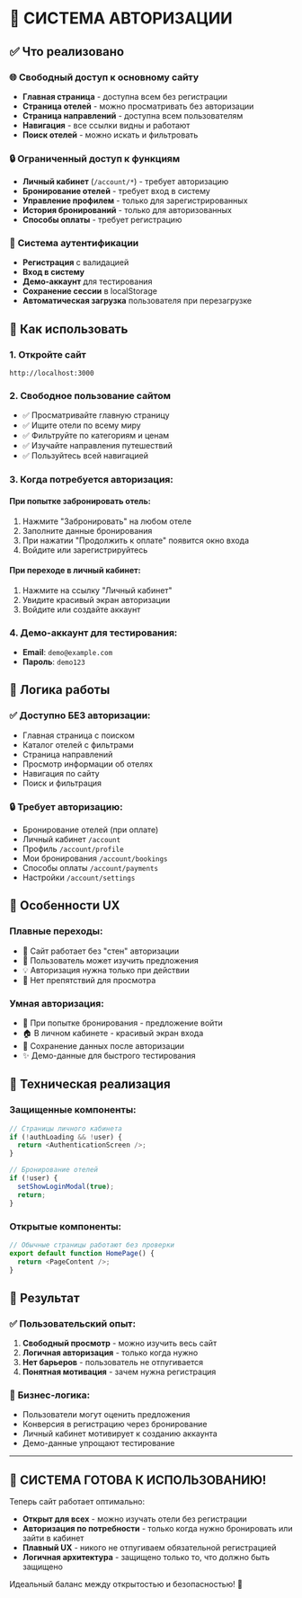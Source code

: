 # 🔐 СИСТЕМА АВТОРИЗАЦИИ

## ✅ Что реализовано

### 🌐 **Свободный доступ к основному сайту**
- **Главная страница** - доступна всем без регистрации
- **Страница отелей** - можно просматривать без авторизации
- **Страница направлений** - доступна всем пользователям
- **Навигация** - все ссылки видны и работают
- **Поиск отелей** - можно искать и фильтровать

### 🔒 **Ограниченный доступ к функциям**
- **Личный кабинет** (`/account/*`) - требует авторизацию
- **Бронирование отелей** - требует вход в систему
- **Управление профилем** - только для зарегистрированных
- **История бронирований** - только для авторизованных
- **Способы оплаты** - требует регистрацию

### 👤 **Система аутентификации**
- **Регистрация** с валидацией
- **Вход в систему** 
- **Демо-аккаунт** для тестирования
- **Сохранение сессии** в localStorage
- **Автоматическая загрузка** пользователя при перезагрузке

## 🚀 **Как использовать**

### 1. **Откройте сайт**
```
http://localhost:3000
```

### 2. **Свободное пользование сайтом**
- ✅ Просматривайте главную страницу
- ✅ Ищите отели по всему миру
- ✅ Фильтруйте по категориям и ценам
- ✅ Изучайте направления путешествий
- ✅ Пользуйтесь всей навигацией

### 3. **Когда потребуется авторизация:**

#### **При попытке забронировать отель:**
1. Нажмите "Забронировать" на любом отеле
2. Заполните данные бронирования
3. При нажатии "Продолжить к оплате" появится окно входа
4. Войдите или зарегистрируйтесь

#### **При переходе в личный кабинет:**
1. Нажмите на ссылку "Личный кабинет" 
2. Увидите красивый экран авторизации
3. Войдите или создайте аккаунт

### 4. **Демо-аккаунт для тестирования:**
- **Email**: `demo@example.com`
- **Пароль**: `demo123`

## 🎯 **Логика работы**

### ✅ **Доступно БЕЗ авторизации:**
- Главная страница с поиском
- Каталог отелей с фильтрами
- Страница направлений
- Просмотр информации об отелях
- Навигация по сайту
- Поиск и фильтрация

### 🔒 **Требует авторизацию:**
- Бронирование отелей (при оплате)
- Личный кабинет `/account`
- Профиль `/account/profile`  
- Мои бронирования `/account/bookings`
- Способы оплаты `/account/payments`
- Настройки `/account/settings`

## 🎨 **Особенности UX**

### **Плавные переходы:**
- 📱 Сайт работает без "стен" авторизации
- 🎯 Пользователь может изучить предложения
- 💡 Авторизация нужна только при действии
- 🚀 Нет препятствий для просмотра

### **Умная авторизация:**
- 🔄 При попытке бронирования - предложение войти
- 🏠 В личном кабинете - красивый экран входа
- 💾 Сохранение данных после авторизации
- ✨ Демо-данные для быстрого тестирования

## 🔧 **Техническая реализация**

### **Защищенные компоненты:**
```typescript
// Страницы личного кабинета
if (!authLoading && !user) {
  return <AuthenticationScreen />;
}

// Бронирование отелей
if (!user) {
  setShowLoginModal(true);
  return;
}
```

### **Открытые компоненты:**
```typescript
// Обычные страницы работают без проверки
export default function HomePage() {
  return <PageContent />;
}
```

## 🎉 **Результат**

### ✅ **Пользовательский опыт:**
1. **Свободный просмотр** - можно изучить весь сайт
2. **Логичная авторизация** - только когда нужно
3. **Нет барьеров** - пользователь не отпугивается
4. **Понятная мотивация** - зачем нужна регистрация

### 🎯 **Бизнес-логика:**
- Пользователи могут оценить предложения
- Конверсия в регистрацию через бронирование  
- Личный кабинет мотивирует к созданию аккаунта
- Демо-данные упрощают тестирование

---

## 🚀 **СИСТЕМА ГОТОВА К ИСПОЛЬЗОВАНИЮ!**

Теперь сайт работает оптимально:
- **Открыт для всех** - можно изучать отели без регистрации
- **Авторизация по потребности** - только когда нужно бронировать или зайти в кабинет
- **Плавный UX** - никого не отпугиваем обязательной регистрацией
- **Логичная архитектура** - защищено только то, что должно быть защищено

Идеальный баланс между открытостью и безопасностью! 🎯 